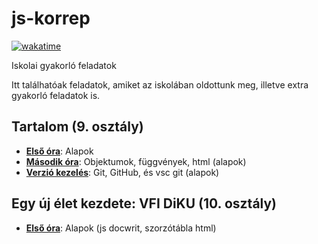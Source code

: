 # js-korrep

[![wakatime](https://wakatime.com/badge/github/Legolaszstudio/js-korrep.svg)](https://wakatime.com/badge/github/Legolaszstudio/js-korrep)

Iskolai gyakorló feladatok

Itt találhatóak feladatok, amiket az iskolában oldottunk meg, illetve extra gyakorló feladatok is.

## Tartalom (9. osztály)

- **[Első óra](/Elso/)**: Alapok
- **[Második óra](/Masodik/)**: Objektumok, függvények, html (alapok)
- **[Verzió kezelés](/Harmadik/)**: Git, GitHub, és vsc git (alapok)

## Egy új élet kezdete: VFI DiKU (10. osztály)

- **[Első óra](/Elso/)**: Alapok (js docwrit, szorzótábla html)
